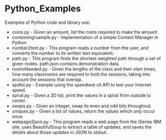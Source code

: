 # Python_Examples
Examples of Python code and library use:

- coins.py - Given an amount, list the coins required to make the amount.
- contextmgrsample.py - Implementation of a simple Context Manager in Python
- number2text.py - This program reads a number from the user, and converts the number to its written text equivalent.
- path.py - This program finds the shortest weighted path through a set of given nodes. path.json contains demonstration data. 
- roomsNeeded.py - Given the lengths of the class and their start times, how many classrooms are required to hold the sessions, taking into account the sessions that overlap.
- spdtst.py - Example using the speedtest-cli API to test your Internet speed.
- spiral.py - Given a 2D list, print the values in a spiral from outside to center.
- swaps.py - Given an integer, swap its even and odd bits throughout.
- uniques.py - Given a list of values, return the values which only occur once.
- webpage2json.py - This program reads a web page from the iSeries IBM site, uses BeautifulSoup to extract a table of updates, and saves the details about those updates in JSON to stdout.
